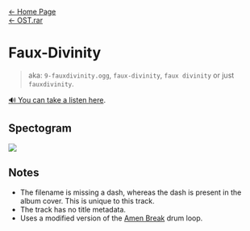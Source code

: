 [← Home Page](../../README.md)  
[← OST.rar](../ost-rar.md)

# Faux-Divinity
> aka: `9-fauxdivinity.ogg`, `faux-divinity`, `faux divinity` or just `fauxdivinity`.  

[🔊 You can take a listen here](https://drive.google.com/file/d/1g_PD3OaK9N0IDYLajrN5YGvDAkY-SoO3/view?resourcekey).

## Spectogram
![](https://lh6.googleusercontent.com/X35VP_crQddy6Yo1eVY6MvY4Kqa2CoqthwyPvEks_43cMXwFFmyIekf_5VSRcfhRLbVvTBWV7XteUaDQQKr0RobkpCKxO8VQIR73ZiRL7NiNlhHnJOhptoYhdUYrNWuc7hN8t9vLC7wc1s_qvNtBXQ)

## Notes
* The filename is missing a dash, whereas the dash is present in the album cover. This is unique to this track.
* The track has no title metadata.
* Uses a modified version of the [Amen Break](https://www.youtube.com/watch?v=qwQLk7NcpO4) drum loop.